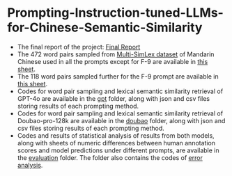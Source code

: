 # Prompting-Instruction-tuned-LLMs-for-Chinese-Semantic-Similarity
- The final report of the project: [Final Report](Yunchong_Huang___Prompting_instruction_tuned_LLMs_for_Chinese_semantic_similarity.pdf)
- The 472 word pairs sampled from [Multi-SimLex dataset](https://multisimlex.com/) of Mandarin Chinese used in all the prompts except for F-9 are available in [this sheet](sampled_avg_multisimlex_CN.csv).
- The 118 word pairs sampled further for the F-9 prompt are available in [this sheet](f9_samples.csv).
- Codes for word pair sampling and lexical semantic similarity retrieval of GPT-4o are available in the [gpt](gpt) folder, along with json and csv files storing results of each prompting method.
- Codes for word pair sampling and lexical semantic similarity retrieval of Doubao-pro-128k are available in the [doubao](doubao) folder, along with json and csv files storing results of each prompting method.
- Codes and results of statistical analysis of results from both models, along with sheets of numeric differences between human annotation scores and model predictions under different prompts, are available in the [evaluation](evaluation) folder. The folder also contains the codes of [error analysis](evaluation/Error%20Analysis.ipynb).
